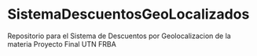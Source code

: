 # SistemaDescuentosGeoLocalizados
Repositorio para el Sistema de Descuentos por Geolocalizacion de la materia Proyecto Final UTN FRBA
